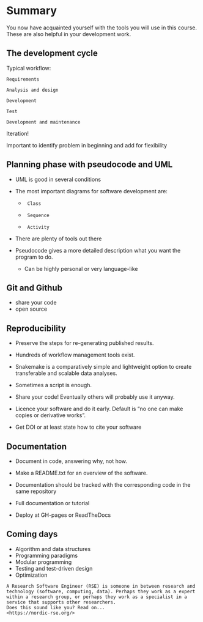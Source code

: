 # Summary

You now have acquainted yourself with the tools you will use in this course.
These are also helpful in your development work.

## The development cycle

Typical workflow:

    Requirements

    Analysis and design

    Development

    Test

    Development and maintenance

Iteration!

Important to identify problem in beginning and add for flexibility

## Planning phase with pseudocode and UML

- UML is good in several conditions
- The most important diagrams for software development are:
  -      Class
  -      Sequence
  -      Activity

-  There are plenty of tools out there

-   Pseudocode gives a more detailed description what you want the program to do.

    - Can be highly personal or very language-like

## Git and Github
- share your code
- open source

## Reproducibility

- Preserve the steps for re-generating published results.

- Hundreds of workflow management tools exist.

- Snakemake is a comparatively simple and lightweight option to create transferable and scalable data analyses.

- Sometimes a script is enough.

- Share your code! Eventually others will probably use it anyway.

- Licence your software and do it early. Default is “no one can make copies or derivative works”.

-  Get DOI or at least state how to cite your software

## Documentation
- Document in code, answering why, not how.

- Make a README.txt for an overview of the software. 
- Documentation should be tracked with the corresponding code in the same repository
- Full documentation or tutorial
- Deploy at GH-pages or ReadTheDocs

## Coming days
- Algorithm and data structures
- Programming paradigms
- Modular programming
- Testing and test-driven design
- Optimization

```{admonition} Nordic Research Software Engineer
A Research Software Engineer (RSE) is someone in between research and technology (software, computing, data). Perhaps they work as a expert within a research group, or perhaps they work as a specialist in a service that supports other researchers. 
Does this sound like you? Read on...
<https://nordic-rse.org/>
```

